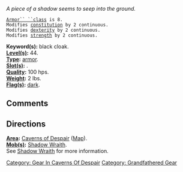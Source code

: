*A piece of a shadow seems to seep into the ground.*

[`Armor`` ``class`](Armor_Values "wikilink")` is 8.`  
`Modifies `[`constitution`](Constitution "wikilink")` by 2 continuous.`  
`Modifies `[`dexterity`](Dexterity "wikilink")` by 2 continuous.`  
`Modifies `[`strength`](Strength "wikilink")` by 2 continuous.`

**Keyword(s):** black cloak.  
**[Level(s)](Object_Level "wikilink"):** 44.  
**[Type](:Category:_Object_Types "wikilink"):**
[armor](:Category:_Armor "wikilink").  
**[Slot(s)](Object_Slots "wikilink"):** <worn about body>.  
**[Quality](Object_Quality "wikilink"):** 100 hps.  
**[Weight](Object_Weight "wikilink"):** 2 lbs.  
**[Flag(s)](:Category:_Object_Flags "wikilink"):**
[dark](Dark_Flag "wikilink").  

## Comments

## Directions

**[Area](:Category:_Areas "wikilink"):** [Caverns of
Despair](:Category:_Caverns_Of_Despair "wikilink")
([Map](Caverns_Of_Despair_Map "wikilink")).  
**[Mob(s)](:Category:_Mobs "wikilink"):** [Shadow
Wraith](Shadow_Wraith "wikilink").  
See [Shadow Wraith](Shadow_Wraith "wikilink") for more information.  

[Category: Gear In Caverns Of
Despair](Category:_Gear_In_Caverns_Of_Despair "wikilink") [Category:
Grandfathered Gear](Category:_Grandfathered_Gear "wikilink")

